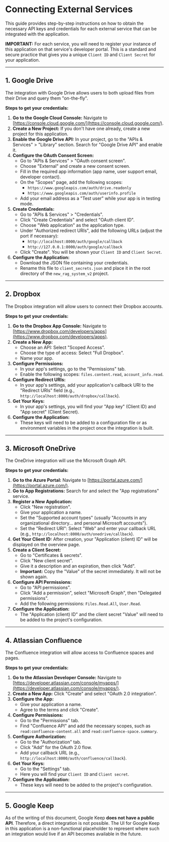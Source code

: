 # Connecting External Services

This guide provides step-by-step instructions on how to obtain the necessary API keys and credentials for each external service that can be integrated with the application.

**IMPORTANT:** For each service, you will need to register your instance of this application on that service's developer portal. This is a standard and secure practice that gives you a unique `Client ID` and `Client Secret` for your application.

---

## 1. Google Drive

The integration with Google Drive allows users to both upload files from their Drive and query them "on-the-fly".

**Steps to get your credentials:**

1.  **Go to the Google Cloud Console:** Navigate to [https://console.cloud.google.com/](https://console.cloud.google.com/).
2.  **Create a New Project:** If you don't have one already, create a new project for this application.
3.  **Enable the Google Drive API:** In your project, go to the "APIs & Services" > "Library" section. Search for "Google Drive API" and enable it.
4.  **Configure the OAuth Consent Screen:**
    *   Go to "APIs & Services" > "OAuth consent screen".
    *   Choose "External" and create a new consent screen.
    *   Fill in the required app information (app name, user support email, developer contact).
    *   On the "Scopes" page, add the following scopes:
        *   `https://www.googleapis.com/auth/drive.readonly`
        *   `https://www.googleapis.com/auth/userinfo.profile`
    *   Add your email address as a "Test user" while your app is in testing mode.
5.  **Create Credentials:**
    *   Go to "APIs & Services" > "Credentials".
    *   Click "Create Credentials" and select "OAuth client ID".
    *   Choose "Web application" as the application type.
    *   Under "Authorized redirect URIs", add the following URLs (adjust the port if necessary):
        *   `http://localhost:8000/auth/google/callback`
        *   `http://127.0.0.1:8000/auth/google/callback`
    *   Click "Create". You will be shown your `Client ID` and `Client Secret`.
6.  **Configure the Application:**
    *   Download the JSON file containing your credentials.
    *   Rename this file to `client_secrets.json` and place it in the root directory of the `new_rag_system_v2` project.

---

## 2. Dropbox

The Dropbox integration will allow users to connect their Dropbox accounts.

**Steps to get your credentials:**

1.  **Go to the Dropbox App Console:** Navigate to [https://www.dropbox.com/developers/apps](https://www.dropbox.com/developers/apps).
2.  **Create a New App:**
    *   Choose an API: Select "Scoped Access".
    *   Choose the type of access: Select "Full Dropbox".
    *   Name your app.
3.  **Configure Permissions:**
    *   In your app's settings, go to the "Permissions" tab.
    *   Enable the following scopes: `files.content.read`, `account_info.read`.
4.  **Configure Redirect URIs:**
    *   In your app's settings, add your application's callback URI to the "Redirect URIs" field (e.g., `http://localhost:8000/auth/dropbox/callback`).
5.  **Get Your Keys:**
    *   In your app's settings, you will find your "App key" (Client ID) and "App secret" (Client Secret).
6.  **Configure the Application:**
    *   These keys will need to be added to a configuration file or as environment variables in the project once the integration is built.

---

## 3. Microsoft OneDrive

The OneDrive integration will use the Microsoft Graph API.

**Steps to get your credentials:**

1.  **Go to the Azure Portal:** Navigate to [https://portal.azure.com/](https://portal.azure.com/).
2.  **Go to App Registrations:** Search for and select the "App registrations" service.
3.  **Register a New Application:**
    *   Click "New registration".
    *   Give your application a name.
    *   Set the "Supported account types" (usually "Accounts in any organizational directory... and personal Microsoft accounts").
    *   Set the "Redirect URI": Select "Web" and enter your callback URL (e.g., `http://localhost:8000/auth/onedrive/callback`).
4.  **Get Your Client ID:** After creation, your "Application (client) ID" will be displayed on the overview page.
5.  **Create a Client Secret:**
    *   Go to "Certificates & secrets".
    *   Click "New client secret".
    *   Give it a description and an expiration, then click "Add".
    *   **Important:** Copy the "Value" of the secret immediately. It will not be shown again.
6.  **Configure API Permissions:**
    *   Go to "API permissions".
    *   Click "Add a permission", select "Microsoft Graph", then "Delegated permissions".
    *   Add the following permissions: `Files.Read.All`, `User.Read`.
7.  **Configure the Application:**
    *   The "Application (client) ID" and the client secret "Value" will need to be added to the project's configuration.

---

## 4. Atlassian Confluence

The Confluence integration will allow access to Confluence spaces and pages.

**Steps to get your credentials:**

1.  **Go to the Atlassian Developer Console:** Navigate to [https://developer.atlassian.com/console/myapps/](https://developer.atlassian.com/console/myapps/).
2.  **Create a New App:** Click "Create" and select "OAuth 2.0 integration".
3.  **Configure the App:**
    *   Give your application a name.
    *   Agree to the terms and click "Create".
4.  **Configure Permissions:**
    *   Go to the "Permissions" tab.
    *   Find "Confluence API" and add the necessary scopes, such as `read:confluence-content.all` and `read:confluence-space.summary`.
5.  **Configure Authorization:**
    *   Go to the "Authorization" tab.
    *   Click "Add" for the OAuth 2.0 flow.
    *   Add your callback URL (e.g., `http://localhost:8000/auth/confluence/callback`).
6.  **Get Your Keys:**
    *   Go to the "Settings" tab.
    *   Here you will find your `Client ID` and `Client secret`.
7.  **Configure the Application:**
    *   These keys will need to be added to the project's configuration.

---

## 5. Google Keep

As of the writing of this document, Google Keep **does not have a public API**. Therefore, a direct integration is not possible. The UI for Google Keep in this application is a non-functional placeholder to represent where such an integration would live if an API becomes available in the future.
